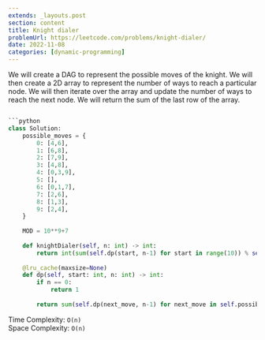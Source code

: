 ```yaml
---
extends: _layouts.post
section: content
title: Knight dialer
problemUrl: https://leetcode.com/problems/knight-dialer/
date: 2022-11-08
categories: [dynamic-programming]
---
```


We will create a DAG to represent the possible moves of the knight. We will then create a 2D array to represent the number of ways to reach a particular node. We will then iterate over the array and update the number of ways to reach the next node. We will return the sum of the last row of the array.

```python

```python
class Solution:
    possible_moves = {
        0: [4,6],
        1: [6,8],
        2: [7,9],
        3: [4,8],
        4: [0,3,9],
        5: [],
        6: [0,1,7],
        7: [2,6],
        8: [1,3],
        9: [2,4],
    }
    
    MOD = 10**9+7
        
    def knightDialer(self, n: int) -> int:
        return int(sum(self.dp(start, n-1) for start in range(10)) % self.MOD)
    
    @lru_cache(maxsize=None)
    def dp(self, start: int, n: int) -> int:
        if n == 0:
            return 1
        
        return sum(self.dp(next_move, n-1) for next_move in self.possible_moves[start]) % self.MOD
```

Time Complexity: `O(n)` <br/>
Space Complexity: `O(n)`